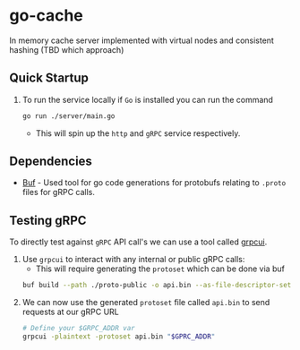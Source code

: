 # go-cache
In memory cache server implemented with virtual nodes and consistent hashing (TBD which approach)

## Quick Startup

1. To run the service locally if `Go` is installed you can run the command
   ```bash
   go run ./server/main.go
   ```
   - This will spin up the `http` and `gRPC` service respectively.

## Dependencies

- [Buf](https://buf.build/docs/cli/installation/#__tabbed_1_1) - Used tool for go code generations for protobufs relating to `.proto` files for gRPC calls.

## Testing gRPC

To directly test against `gRPC` API call's we can use a tool called [grpcui](https://github.com/fullstorydev/grpcui?tab=readme-ov-file#installation).

1. Use `grpcui` to interact with any internal or public gRPC calls:
   - This will require generating the `protoset` which can be done via buf
   ```bash
   buf build --path ./proto-public -o api.bin --as-file-descriptor-set
   ```
1. We can now use the generated `protoset` file called `api.bin` to send requests at our gRPC URL
   ```bash
   # Define your $GRPC_ADDR var
   grpcui -plaintext -protoset api.bin "$GPRC_ADDR"
   ```

